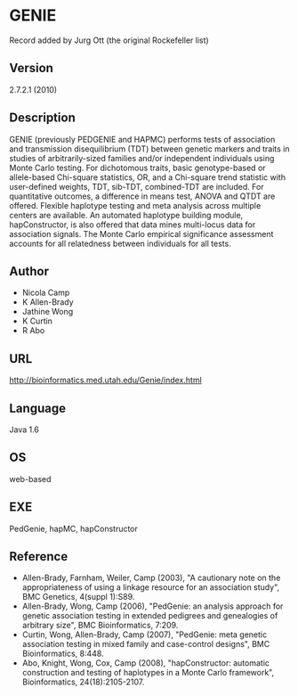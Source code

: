 # GENIE
Record added by Jurg Ott (the original Rockefeller list)

## Version
2.7.2.1 (2010)

## Description
GENIE (previously PEDGENIE and HAPMC) performs tests of association and transmission disequilibrium (TDT) between genetic markers and traits in studies of arbitrarily-sized families and/or independent individuals using Monte Carlo testing. For dichotomous traits, basic genotype-based or allele-based Chi-square statistics, OR, and a Chi-square trend statistic with user-defined weights, TDT, sib-TDT, combined-TDT are included. For quantitative outcomes, a difference in means test, ANOVA and QTDT are offered. Flexible haplotype testing and meta analysis across multiple centers are available. An automated haplotype building module, hapConstructor, is also offered that data mines multi-locus data for association signals. The Monte Carlo empirical significance assessment accounts for all relatedness between individuals for all tests.

## Author
* Nicola Camp
* K Allen-Brady
* Jathine Wong
* K Curtin
* R Abo

## URL
http://bioinformatics.med.utah.edu/Genie/index.html

## Language
Java 1.6

## OS
web-based

## EXE
PedGenie, hapMC, hapConstructor

## Reference
* Allen-Brady, Farnham, Weiler, Camp (2003), "A cautionary note on the appropriateness of using a linkage resource for an association study", BMC Genetics, 4(suppl 1):S89.
* Allen-Brady, Wong, Camp (2006), "PedGenie: an analysis approach for genetic association testing in extended pedigrees and genealogies of arbitrary size", BMC Bioinformatics, 7:209.
* Curtin, Wong, Allen-Brady, Camp (2007), "PedGenie: meta genetic association testing in mixed family and case-control designs", BMC Bioinformatics, 8:448.
* Abo, Knight, Wong, Cox, Camp (2008), "hapConstructor: automatic construction and testing of haplotypes in a Monte Carlo framework", Bioinformatics, 24(18):2105-2107.